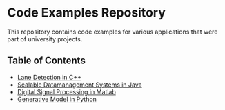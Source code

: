 # Code Examples Repository

This repository contains code examples for various applications that were part of university projects.

## Table of Contents

- [Lane Detection in C++](cpp-lanedetection/README.md)
- [Scalable Datamanagement Systems in Java](java-scalabledatamanagementsystems/README.md)
- [Digital Signal Processing in Matlab](matlab-dsp/README.md)
- [Generative Model in Python](python-singan/README.md)


